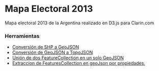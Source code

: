 Mapa Electoral 2013
===================

Mapa electoral 2013 de la Argentina realizado en D3.js para Clarin.com

### Herramientas

* [Conversión de SHP a GeoJSON](https://github.com/jkutianski/mapa-elecciones/wiki/Conversi%C3%B3n-de-SHP-a-GeoJSON)
* [Conversión de GeoJSON a TopoJSON](https://github.com/jkutianski/mapa-elecciones/wiki/Conversi%C3%B3n-de-GeoJSON-a-TopoJSON)
* [Unión de dos FeatureCollection en un solo GeoJSON](https://github.com/jkutianski/mapa-elecciones/wiki/Uni%C3%B3n-de-dos-FeatureCollection-en-un-solo-GeoJSON)
* [Extraccion de FeaturesCollection en geoJson por propiedades.](https://github.com/jkutianski/mapa-elecciones/wiki/Extraccion-de-FeaturesCollection-en-geoJson-por-propiedades.)